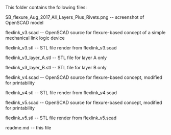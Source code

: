 This folder contains the following files:

SB_flexure_Aug_2017_All_Layers_Plus_Rivets.png -- screenshot of OpenSCAD model

flexlink_v3.scad -- OpenSCAD source for flexure-based concept of a simple mechanical link logic device

flexlink_v3.stl -- STL file render from flexlink_v3.scad

flexlink_v3_layer_A.stl -- STL file for layer A only

flexlink_v3_layer_B.stl -- STL file for layer B only

flexlink_v4.scad -- OpenSCAD source for flexure-based concept, modified for printability

flexlink_v4.stl -- STL file render from flexlink_v4.scad

flexlink_v5.scad -- OpenSCAD source for flexure-based concept, modified for printability

flexlink_v5.stl -- STL file render from flexlink_v5.scad

readme.md -- this file
